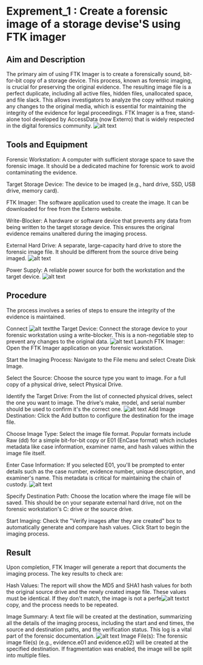 # Exprement_1 : Create a forensic image of a storage devise'S using FTK imager 
## Aim and Description
The primary aim of using FTK Imager is to create a forensically sound, bit-for-bit copy of a storage device. This process, known as forensic imaging, is crucial for preserving the original evidence. The resulting image file is a perfect duplicate, including all active files, hidden files, unallocated space, and file slack. This allows investigators to analyze the copy without making any changes to the original media, which is essential for maintaining the integrity of the evidence for legal proceedings. FTK Imager is a free, stand-alone tool developed by AccessData (now Exterro) that is widely respected in the digital forensics community.
![alt text](<screenshorts/Exp_1/WhatsApp Image 2025-09-01 at 22.02.21_322d5d83.jpg>)



## Tools and Equipment
Forensic Workstation: A computer with sufficient storage space to save the forensic image. It should be a dedicated machine for forensic work to avoid contaminating the evidence.

Target Storage Device: The device to be imaged (e.g., hard drive, SSD, USB drive, memory card).

FTK Imager: The software application used to create the image. It can be downloaded for free from the Exterro website.

Write-Blocker: A hardware or software device that prevents any data from being written to the target storage device. This ensures the original evidence remains unaltered during the imaging process.

External Hard Drive: A separate, large-capacity hard drive to store the forensic image file. It should be different from the source drive being imaged.
![alt text](<screenshorts/Exp_1/WhatsApp Image 2025-09-01 at 22.02.20_a1532a3b.jpg>)

Power Supply: A reliable power source for both the workstation and the target device.
![alt text](<screenshorts/Exp_1/WhatsApp Image 2025-09-01 at 22.02.21_e58c28b4.jpg>)
## Procedure
The process involves a series of steps to ensure the integrity of the evidence is maintained.

Connect ![alt text](<screenshorts/Exp_1/WhatsApp Image 2025-09-01 at 22.02.21_e58c28b4.jpg>)the Target Device: Connect the storage device to your forensic workstation using a write-blocker. This is a non-negotiable step to prevent any changes to the original data.
![alt text](<screenshorts/Exp_1/WhatsApp Image 2025-09-01 at 22.02.22_c3996164.jpg>)
Launch FTK Imager: Open the FTK Imager application on your forensic workstation.

Start the Imaging Process: Navigate to the File menu and select Create Disk Image.

Select the Source: Choose the source type you want to image. For a full copy of a physical drive, select Physical Drive.

Identify the Target Drive: From the list of connected physical drives, select the one you want to image. The drive's make, model, and serial number should be used to confirm it's the correct one.
![alt text](<screenshorts/Exp_1/WhatsApp Image 2025-09-01 at 22.02.21_322d5d83.jpg>)
Add Image Destination: Click the Add button to configure the destination for the image file.

Choose Image Type: Select the image file format. Popular formats include Raw (dd) for a simple bit-for-bit copy or E01 (EnCase format) which includes metadata like case information, examiner name, and hash values within the image file itself.

Enter Case Information: If you selected E01, you'll be prompted to enter details such as the case number, evidence number, unique description, and examiner's name. This metadata is critical for maintaining the chain of custody.
![alt text](<screenshorts/Exp_1/WhatsApp Image 2025-09-01 at 22.02.22_c3996164.jpg>)

Specify Destination Path: Choose the location where the image file will be saved. This should be on your separate external hard drive, not on the forensic workstation's C: drive or the source drive.


Start Imaging: Check the "Verify images after they are created" box to automatically generate and compare hash values. Click Start to begin the imaging process.

## Result
Upon completion, FTK Imager will generate a report that documents the imaging process. The key results to check are:

Hash Values: The report will show the MD5 and SHA1 hash values for both the original source drive and the newly created image file. These values must be identical. If they don't match, the image is not a perfe![alt text](<screenshorts/Exp_1/WhatsApp Image 2025-09-01 at 22.02.22_c208a136.jpg>)ct copy, and the process needs to be repeated.

Image Summary: A text file will be created at the destination, summarizing all the details of the imaging process, including the start and end times, the source and destination paths, and the verification status. This log is a vital part of the forensic documentation.
![alt text](<screenshorts/Exp_1/WhatsApp Image 2025-09-01 at 22.02.22_7c110bec.jpg>)
Image File(s): The forensic image file(s) (e.g., evidence.e01 and evidence.e02) will be created at the specified destination. If fragmentation was enabled, the image will be split into multiple files.